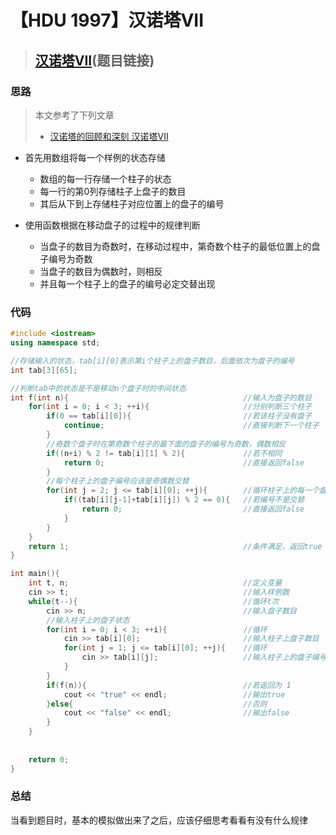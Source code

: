 # 【HDU 1997】汉诺塔VII

> ## [汉诺塔VII](http://acm.hdu.edu.cn/showproblem.php?pid=1997)(题目链接)

### 思路

> 本文参考了下列文章
>
> * [汉诺塔的回顾和深刻 汉诺塔VII](https://www.jianshu.com/p/fb2cb0071052)

* 首先用数组将每一个样例的状态存储
  * 数组的每一行存储一个柱子的状态
  * 每一行的第0列存储柱子上盘子的数目
  * 其后从下到上存储柱子对应位置上的盘子的编号

* 使用函数根据在移动盘子的过程中的规律判断
  * 当盘子的数目为奇数时，在移动过程中，第奇数个柱子的最低位置上的盘子编号为奇数
  * 当盘子的数目为偶数时，则相反
  * 并且每一个柱子上的盘子的编号必定交替出现

### 代码

```c++
#include <iostream>
using namespace std;

//存储输入的状态，tab[i][0]表示第i个柱子上的盘子数目，后面依次为盘子的编号 
int tab[3][65];

//判断tab中的状态是不是移动n个盘子时的中间状态 
int f(int n){										//输入为盘子的数目 
	for(int i = 0; i < 3; ++i){						//分别判断三个柱子 
		if(0 == tab[i][0]){							//若该柱子没有盘子 
			continue;								//直接判断下一个柱子 
		}
		//奇数个盘子时在第奇数个柱子的最下面的盘子的编号为奇数，偶数相反 
		if((n+i) % 2 != tab[i][1] % 2){				//若不相同 
			return 0;								//直接返回false 
		}
		//每个柱子上的盘子编号应该是奇偶数交替 
		for(int j = 2; j <= tab[i][0]; ++j){		//循环柱子上的每一个盘子 
			if((tab[i][j-1]+tab[i][j]) % 2 == 0){	//若编号不是交替 
				return 0;							//直接返回false 
			}
		}		
	}
	return 1;										//条件满足，返回true 
}

int main(){
	int t, n;										//定义变量 
	cin >> t;										//输入样例数 
	while(t--){										//循环t次 
		cin >> n;									//输入盘子数目
		//输入柱子上的盘子状态				 
		for(int i = 0; i < 3; ++i){					//循环 
			cin >> tab[i][0];						//输入柱子上盘子数目 
			for(int j = 1; j <= tab[i][0]; ++j){	//循环 
				cin >> tab[i][j];					//输入柱子上的盘子编号
			}
		}
		if(f(n)){									//若返回为 1 
			cout << "true" << endl;					//输出true 
		}else{										//否则 
			cout << "false" << endl;				//输出false 
		}
	}
	
	
	return 0;
} 
```

### 总结

当看到题目时，基本的模拟做出来了之后，应该仔细思考看看有没有什么规律